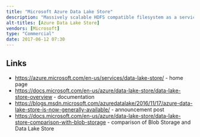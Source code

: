 ```yaml
---
title: "Microsoft Azure Data Lake Store"
description: "Massively scalable HDFS compatible filesystem as a service, based on Microsoft's Cosmos technology.  Claims support for up to trillions of files and single files larger than one petabyte, with no limits on account sizes, file sizes or the amount of data that can be stored, and optimisation of parallel analytics workloads, with high throughput and IOPS performance.  Supports user authentication via Azure Active Directory (AAD) (combined with OAuth and OpenID), role based access control for account management, POSIX ACLs for controlling access to data, encryption for both stored data and data in transit over the network,and built in auditing (of both data access and account management activities).  Supports a standard WebHDFS API, an HDFS compatible interface (adl://) that's bundled with Apache Hadoop, a blob storage API, a web UI (Data Explorer) and SDKs for a range of languages.  Does not natively support geo-replication with filesystems limited to a region, but data can be manually replicated via a number of routes if required. First announced in April 2015, with a general availability release in November 2016."
alt-titles: [Azure Data Lake Store]
vendors: [Microsoft]
type: "Commercial"
date: 2017-06-12 07:30
---
```

## Links

* <https://azure.microsoft.com/en-us/services/data-lake-store/> - home page
* <https://docs.microsoft.com/en-us/azure/data-lake-store/data-lake-store-overview> - documentation
* <https://blogs.msdn.microsoft.com/azuredatalake/2016/11/17/azure-data-lake-store-is-now-generally-available/> - announcement post
* <https://docs.microsoft.com/en-us/azure/data-lake-store/data-lake-store-comparison-with-blob-storage> - comparison of Blob Storage and Data Lake Store